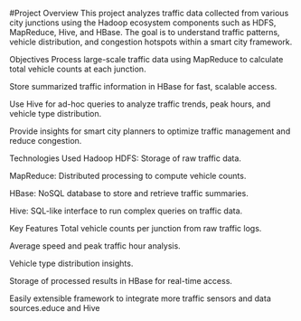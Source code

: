 #Project Overview
This project analyzes traffic data collected from various city junctions using the Hadoop ecosystem components such as HDFS, MapReduce, Hive, and HBase. The goal is to understand traffic patterns, vehicle distribution, and congestion hotspots within a smart city framework.

Objectives
Process large-scale traffic data using MapReduce to calculate total vehicle counts at each junction.

Store summarized traffic information in HBase for fast, scalable access.

Use Hive for ad-hoc queries to analyze traffic trends, peak hours, and vehicle type distribution.

Provide insights for smart city planners to optimize traffic management and reduce congestion.

Technologies Used
Hadoop HDFS: Storage of raw traffic data.

MapReduce: Distributed processing to compute vehicle counts.

HBase: NoSQL database to store and retrieve traffic summaries.

Hive: SQL-like interface to run complex queries on traffic data.

Key Features
Total vehicle counts per junction from raw traffic logs.

Average speed and peak traffic hour analysis.

Vehicle type distribution insights.

Storage of processed results in HBase for real-time access.

Easily extensible framework to integrate more traffic sensors and data sources.educe and Hive
